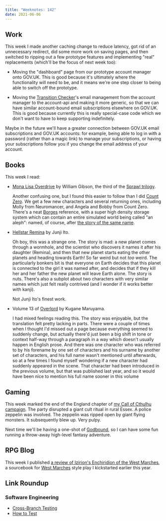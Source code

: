 ```yaml
---
title: "Weeknotes: 142"
date: 2021-06-06
---
```


## Work

This week I made another caching change to reduce latency, got rid of
an unnecessary redirect, did some more work on saving pages, and then
switched to ripping out a few prototype features and implementing
"real" replacements (which'll be the focus of next week too):

- Moving the "dashboard" page from our prototype account manager onto
  GOV.UK.  This is good because it's ultimately where the
  functionality will need to be, and it means we're one step closer to
  being able to switch off the prototype.

- Moving the [Transition Checker][]'s email management from the
  account manager to the account-api and making it more generic, so
  that we can have similar account-bound email subscriptions elsewhere
  on GOV.UK.  This is good because currently this is really
  special-case code which we don't want to have to keep supporting
  indefinitely.

Maybe in the future we'll have a greater connection between GOV.UK
email subscriptions and GOV.UK accounts: for example, being able to
log in with a password (rather than a magic link) to manage your
subscriptions, or having your subscriptions follow you if you change
the email address of your account.

[Transition Checker]: https://www.gov.uk/transition-check/questions


## Books

This week I read:

- [Mona Lisa Overdrive][] by William Gibson, the third of the [Sprawl trilogy][].

  Another confusing one, but I found this easier to follow than I did
  [Count Zero][].  We get a few new characters and several returning
  ones, including Molly from Neuromancer, and Angela and Bobby from
  Count Zero.  There's a neat [Borges][] reference, with a super high
  density storage system which can contain an entire simulated world
  being called "an aleph": named, of course, after [the story of the
  same name][].

- [Hellstar Remina][] by Junji Ito.

  Oh boy, this was a strange one.  The story is mad: a new planet
  comes through a wormhole, and the scientist who discovers it names
  it after his daughter (Remina), and then that new planet starts
  eating the other planets and heading towards Earth!  So far weird
  but not *too* weird.  The particularly bonkers bit is that everyone
  on Earth decides that this planet is connected to the girl it was
  named after, and decides that if they kill her and her father the
  new planet will leave Earth alone.  The story is nuts.  There's also
  a subplot about two characters with very similar names which just
  felt really contrived (and I wonder if it works better with kanji).

  Not Junji Ito's finest work.

- Volume 13 of [Overlord][] by Kugane Maruyama.

  I had mixed feelings reading this.  The story was enjoyable, but the
  translation felt pretty lacking in parts.  There were a couple of
  times when I thought I'd missed out a page because everything seemed
  to suddenly change, but actually there'd just been a big shift in
  tone or context half-way through a paragraph in a way which doesn't
  usually happen in English prose.  And there was one character who
  was referred to by his forename by one set of characters and his
  surname by another set of characters, and his full name wasn't
  mentioned until afterwards, so at a few times I found myself
  wondering if a new character had suddenly appeared in the scene.
  That character had been introduced in the previous volume, but that
  was published last year, and so it would have been nice to mention
  his full name sooner in this volume

[Mona Lisa Overdrive]: https://en.wikipedia.org/wiki/Mona_Lisa_Overdrive
[Sprawl trilogy]: https://en.wikipedia.org/wiki/Sprawl_trilogy
[Count Zero]: weeknotes-129.html
[Borges]: https://en.wikipedia.org/wiki/Jorge_Luis_Borges
[the story of the same name]: http://www.phinnweb.org/links/literature/borges/aleph.html
[Hellstar Remina]: https://junjiitomanga.fandom.com/wiki/Hellstar_Remina
[Overlord]: https://en.wikipedia.org/wiki/Overlord_(novel_series)


## Gaming

This week marked the end of the England chapter of [my Call of Cthulhu
campaign][].  The party disrupted a giant cult ritual in rural Essex.
A police zeppelin was involved.  The zeppelin was ripped open by giant
flying monsters.  It subsequently blew up.  Very pulpy.

Next time we'll be having a one-shot of [Godbound][], so I can have
some fun running a throw-away high-level fantasy adventure.

[my Call of Cthulhu campaign]: campaign-notes-2020-05-call-of-cthulhu.html
[Godbound]: https://www.drivethrurpg.com/product/185959/Godbound-A-Game-of-Divine-Heroes-Free-Edition


## RPG Blog

This week I published [a review of Izirion's Enchiridion of the West
Marches][], a sourcebook for [West Marches][] style play I kickstarted
earlier this year.

[a review of Izirion's Enchiridion of the West Marches]: https://www.lookwhattheshoggothdraggedin.com/post/izirions-enchiridion.html
[West Marches]: http://arsludi.lamemage.com/index.php/78/grand-experiments-west-marches/


## Link Roundup

### Software Engineering

- [Cross-Branch Testing](https://buttondown.email/hillelwayne/archive/cross-branch-testing/)
- [How to Test](https://matklad.github.io//2021/05/31/how-to-test.html)

